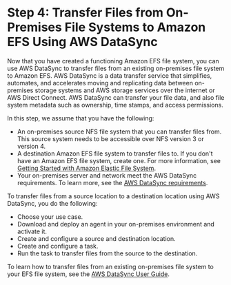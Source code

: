 # Step 4: Transfer Files from On\-Premises File Systems to Amazon EFS Using AWS DataSync<a name="gs-step-four-sync-files"></a>

Now that you have created a functioning Amazon EFS file system, you can use AWS DataSync to transfer files from an existing on\-premises file system to Amazon EFS\. AWS DataSync is a data transfer service that simplifies, automates, and accelerates moving and replicating data between on\-premises storage systems and AWS storage services over the internet or AWS Direct Connect\. AWS DataSync can transfer your file data, and also file system metadata such as ownership, time stamps, and access permissions\.

In this step, we assume that you have the following:
+ An on\-premises source NFS file system that you can transfer files from\. This source system needs to be accessible over NFS version 3 or version 4\.
+ A destination Amazon EFS file system to transfer files to\. If you don't have an Amazon EFS file system, create one\. For more information, see [Getting Started with Amazon Elastic File System](getting-started.md)\.
+ Your on\-premises server and network meet the AWS DataSync requirements\. To learn more, see the [AWS DataSync requirements](https://docs.aws.amazon.com/datasync/latest/userguide/requirements.html)\.

To transfer files from a source location to a destination location using AWS DataSync, you do the following:
+ Choose your use case\.
+ Download and deploy an agent in your on\-premises environment and activate it\.
+ Create and configure a source and destination location\.
+ Create and configure a task\.
+ Run the task to transfer files from the source to the destination\.

To learn how to transfer files from an existing on\-premises file system to your EFS file system, see the [AWS DataSync User Guide](https://docs.aws.amazon.com/datasync/latest/userguide/what-is-datasync.html)\.